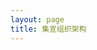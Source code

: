 ```yaml
---
layout: page
title: 集宣组织架构
---
```

<script setup>
import {
  VPTeamPage,
  VPTeamPageTitle,
  VPTeamMembers,
  VPTeamPageSection
} from 'vitepress/theme'
const Server = [
    {
    avatar: '/teammate/2/peg195.jpg',
    name: 'peg195',
    title: '副会长',
    desc: '在MSCPO第二次公开选举中票数第三，ZUYCraft服务器腐竹',
  },
  {
    avatar: '/teammate/2/白千琴.jpg',
    name: '白千琴',
    title: '会长',
    desc: '在MSCPO第二次公开选举中票数第一，予巧团队代表',
  },
  {
    avatar: '/teammate/2/Ленинград.jpg',
    name: 'Ленинград',
    title: '副会长',
    desc: '在MSCPO第二次公开选举中票数第二，明灯·Alethea服务器维护',
  },
]
</script>

<VPTeamPage>
  <VPTeamPageTitle>
    <template #title>集宣组织架构</template>
  </VPTeamPageTitle>
  <VPTeamMembers size="medium" :members="Server" />

</VPTeamPage>
